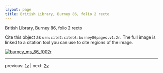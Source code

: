 ```yaml
---
layout: page
title: British Library, Burney 86, folio 2 recto
---
```


British Library, Burney 86, folio 2 recto

Cite this object as `urn:cite2:citebl:burney86pages.v1:2r`.  The full image is linked to a citation tool you can use to cite regions of the image.

[![burney_ms_86_f002r](http://www.homermultitext.org/iipsrv?IIIF=/project/homer/pyramidal/deepzoom/citebl/burney86imgs/v1/burney_ms_86_f002r.tif/full/800,/0/default.jpg)](http://www.homermultitext.org/ict2/?urn=urn:cite2:citebl:burney86imgs.v1:burney_ms_86_f002r) 

---

previous:  [1v](../1v/) | next: [2v](../2v/)